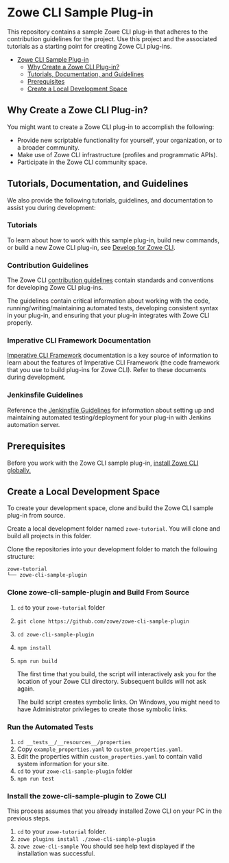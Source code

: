 # Zowe CLI Sample Plug-in
This repository contains a sample Zowe CLI plug-in that adheres to the contribution guidelines for the project. Use this project and the associated tutorials as a starting point for creating Zowe CLI plug-ins. 

- [Zowe CLI Sample Plug-in](#zowe-cli-sample-plug-in)
  - [Why Create a Zowe CLI Plug-in?](#why-create-a-zowe-cli-plug-in)
  - [Tutorials, Documentation, and Guidelines](#tutorials-documentation-and-guidelines)
  - [Prerequisites](#prerequisites)
  - [Create a Local Development Space](#create-a-local-development-space)

## Why Create a Zowe CLI Plug-in?
You might want to create a Zowe CLI plug-in to accomplish the following:
* Provide new scriptable functionality for yourself, your organization, or to a broader community.
* Make use of Zowe CLI infrastructure (profiles and programmatic APIs).
* Participate in the Zowe CLI community space.
  
## Tutorials, Documentation, and Guidelines
We also provide the following tutorials, guidelines, and documentation to assist you during development:

### Tutorials
To learn about how to work with this sample plug-in, build new commands, or build a new Zowe CLI plug-in, see [Develop for Zowe CLI](https://zowe.github.io/docs-site/active-development/extend/extend-cli/cli-devTutorials.html).

### Contribution Guidelines 
The Zowe CLI [contribution guidelines](CONTRIBUTING.md) contain standards and conventions for developing Zowe CLI plug-ins. 

The guidelines contain critical information about working with the code, running/writing/maintaining automated tests, developing consistent syntax in your plug-in, and ensuring that your plug-in integrates with Zowe CLI properly.

### Imperative CLI Framework Documentation
[Imperative CLI Framework](https://github.com/zowe/imperative/wiki) documentation is a key source of information to learn about the features of Imperative CLI Framework (the code framework that you use to build plug-ins for Zowe CLI). Refer to these documents during development. 

### Jenkinsfile Guidelines 
Reference the [Jenkinsfile Guidelines](CICD-TEMPLATE.md) for information about setting up and maintaining automated testing/deployment for your plug-in with Jenkins automation server. 

## Prerequisites
Before you work with the Zowe CLI sample plug-in, [install Zowe CLI globally.](https://docs.zowe.org/active-development/user-guide/cli-installcli.html)

## Create a Local Development Space
To create your development space, clone and build the Zowe CLI sample plug-in from source.

Create a local development folder named `zowe-tutorial`. You will clone and build all projects in this folder.

Clone the repositories into your development folder to match the following structure:
```
zowe-tutorial
└── zowe-cli-sample-plugin
```

### Clone zowe-cli-sample-plugin and Build From Source
1. `cd` to your `zowe-tutorial` folder
2. `git clone https://github.com/zowe/zowe-cli-sample-plugin`
3. `cd zowe-cli-sample-plugin`
4. `npm install`
5. `npm run build`

    The first time that you build, the script will interactively ask you for the location of your Zowe CLI directory. Subsequent builds will not ask again.
    
    The build script creates symbolic links. On Windows, you might need to have Administrator privileges to create those symbolic links.

### Run the Automated Tests
1. `cd __tests__/__resources__/properties`
2. Copy `example_properties.yaml` to `custom_properties.yaml`.
3. Edit the properties within `custom_properties.yaml` to contain valid system information for your site.
4. `cd` to your `zowe-cli-sample-plugin` folder
5. `npm run test`

### Install the zowe-cli-sample-plugin to Zowe CLI
This process assumes that you already installed Zowe CLI on your PC in the previous steps.
1. `cd` to your `zowe-tutorial` folder.
2. `zowe plugins install ./zowe-cli-sample-plugin`
3. `zowe zowe-cli-sample`
   You should see help text displayed if the installation was successful.

